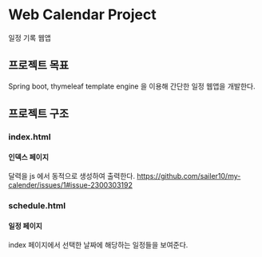 # Web Calendar Project
일정 기록 웹앱


## 프로젝트 목표
Spring boot, thymeleaf template engine 을 이용해 간단한 일정 웹앱을 개발한다.


## 프로젝트 구조

### index.html
#### 인덱스 페이지
달력을 js 에서 동적으로 생성하여 출력한다.
https://github.com/sailer10/my-calender/issues/1#issue-2300303192


### schedule.html
#### 일정 페이지
index 페이지에서 선택한 날짜에 해당하는 일정들을 보여준다.
